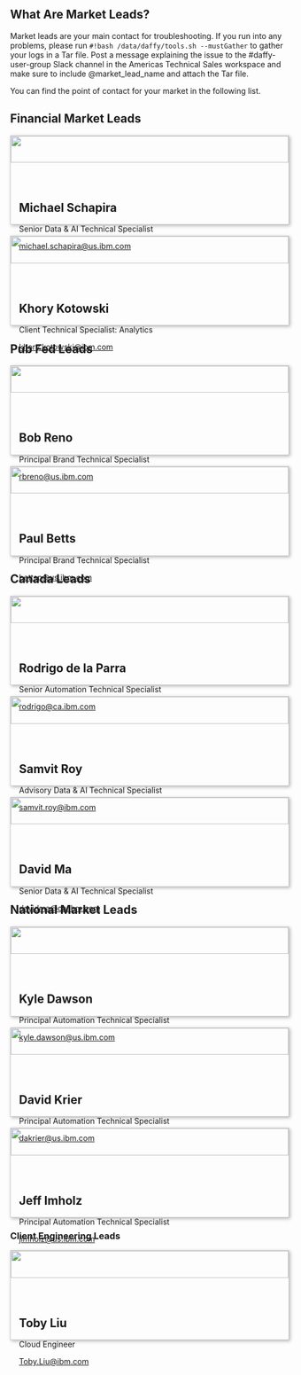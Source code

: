 
<script>
  document.title = "Daffy Markets";
</script>
<style>
.market-grid { 
  display: grid;
  grid-template-columns: repeat(auto-fill, minmax(270px, 1fr));
  /* grid-auto-rows: 1fr; */
  grid-gap: 20px;
  align-items: stretch;
  }

.market-card {
  border: 1px solid #ccc;
  box-shadow: 2px 2px 6px 0px  rgba(0,0,0,0.3);
}

.market-grid img {
  width: 100%;
  height: 55%;
}

.market-inner-container {
  padding: 0 15px 20px;
}
</style>

## **What Are Market Leads?**
Market leads are your main contact for troubleshooting. If you run into any problems, please run `#!bash /data/daffy/tools.sh --mustGather` to gather your logs in a Tar file. Post a message explaining the issue to the #daffy-user-group Slack channel in the Americas Technical Sales workspace and make sure to include @market_lead_name and attach the Tar file.

You can find the point of contact for your market in the following list.

## **Financial Market Leads**
<div class="market-grid">
  <div class="market-card">
    <img src="../images/michael-schapira.jpg">
    <div class="market-inner-container">
        <h2>Michael Schapira</h2>
        <p>Senior Data & AI Technical Specialist</p>
        <a href="michael.schapira@us.ibm.com">michael.schapira@us.ibm.com</a>
    </div>
  </div>

  <div class="market-card">
    <img src="../images/khory-kotowski.jpeg">
    <div class="market-inner-container">
        <h2>Khory Kotowski</h2>
        <p>Client Technical Specialist: Analytics</p>
        <a href="khory.kotowski@ibm.com">khory.kotowski@ibm.com</a>
    </div>
  </div>
</div>

<!-- ## **Industry Market Leads** -->


## Pub Fed Leads
<div class="market-grid">
  <div class="market-card">
    <img src="../images/bob-reno.jpeg">
    <div class="market-inner-container">
        <h2>Bob Reno</h2>
        <p>Principal Brand Technical Specialist</p>
        <a href="rbreno@us.ibm.com">rbreno@us.ibm.com</a>
    </div>
  </div>

  <div class="market-card">
    <img src="../images/paul-betts.jpeg">
    <div class="market-inner-container">
        <h2>Paul Betts</h2>
        <p>Principal Brand Technical Specialist</p>
        <a href="bettsp@us.ibm.com">bettsp@us.ibm.com</a>
    </div>
  </div>
</div>

## Canada Leads
<div class="market-grid">
  <div class="market-card">
    <img src="../images/rodrigo-de-la-parra.jpeg">
    <div class="market-inner-container">
        <h2>Rodrigo de la Parra</h2>
        <p>Senior Automation Technical Specialist</p>
        <a href="rodrigo@ca.ibm.com">rodrigo@ca.ibm.com</a>
    </div>
  </div>

  <div class="market-card">
    <img src="../images/samvit-roy.png">
    <div class="market-inner-container">
        <h2>Samvit Roy</h2>
        <p>Advisory Data & AI Technical Specialist</p>
        <a href="samvit.roy@ibm.com">samvit.roy@ibm.com</a>
    </div>
  </div>

  <div class="market-card">
    <img src="../images/david-ma.jpeg">
    <div class="market-inner-container">
        <h2>David Ma</h2>
        <p>Senior Data & AI Technical Specialist</p>
        <a href="davidma@ca.ibm.com">davidma@ca.ibm.com</a>
    </div>
  </div>
</div>

<!-- ## Latin America Market Leads
<div class="market-grid">
  <div class="market-card">
    <img src="../images/BobReno.jpeg">
    <div class="market-inner-container">
        <h2>Luis Chaves</h2>
        <p>Senior Data and AI Technical Specialist</p>
        <a href="lchaves@br.ibm.com">lchaves@br.ibm.com</a>
    </div>
  </div>

  <div class="market-card">
    <img src="../images/SamvitRoy.png">
    <div class="market-inner-container">
        <h2>Mariso Campos</h2>
        <p>Advisory Data & AI Technical Specialist</p>
        <a href="mgonzalezcampos@ibm.com">mgonzalezcampos@ibm.com</a>
    </div>
  </div>

  <div class="market-card">
    <img src="../images/KhoryKotowski.jpeg">
    <div class="market-inner-container">
        <h2>Jose Aguirre</h2>
        <p>Senior Data & AI Technical Specialist</p>
        <a href="bettsp@us.ibm.com">bettsp@us.ibm.com</a>
    </div>
  </div>

  <div class="market-card">
    <img src="../images/KhoryKotowski.jpeg">
    <div class="market-inner-container">
        <h2>Diego Sanchez</h2>
        <p>Senior Data & AI Technical Specialist</p>
        <a href="bettsp@us.ibm.com">bettsp@us.ibm.com</a>
    </div>
  </div>

  <div class="market-card">
    <img src="../images/KhoryKotowski.jpeg">
    <div class="market-inner-container">
        <h2>German Alfsen</h2>
        <p>Senior Data & AI Technical Specialist</p>
        <a href="bettsp@us.ibm.com">bettsp@us.ibm.com</a>
    </div>
  </div>

  <div class="market-card">
    <img src="../images/KhoryKotowski.jpeg">
    <div class="market-inner-container">
        <h2>Sidnei Moreira</h2>
        <p>Senior Data & AI Technical Specialist</p>
        <a href="bettsp@us.ibm.com">bettsp@us.ibm.com</a>
    </div>
  </div>

  <div class="market-card">
    <img src="../images/KhoryKotowski.jpeg">
    <div class="market-inner-container">
        <h2>Virginia Malca</h2>
        <p>Senior Data & AI Technical Specialist</p>
        <a href="bettsp@us.ibm.com">bettsp@us.ibm.com</a>
    </div>
  </div>
</div> -->

## **National Market Leads**
<div class="market-grid">
  <div class="market-card">
    <img src="../images/kyle-dawson.jpeg">
    <div class="market-inner-container">
        <h2>Kyle Dawson</h2>
        <p>Principal Automation Technical Specialist</p>
        <a href="kyle.dawson@us.ibm.com">kyle.dawson@us.ibm.com</a>
    </div>
  </div>

  <div class="market-card">
    <img src="../images/david-krier.jpeg">
    <div class="market-inner-container">
        <h2>David Krier</h2>
        <p>Principal Automation Technical Specialist</p>
        <a href="dakrier@us.ibm.com">dakrier@us.ibm.com</a>
    </div>
  </div>

  <div class="market-card">
    <img src="../images/jeff-imholz.jpg">
    <div class="market-inner-container">
        <h2>Jeff Imholz</h2>
        <p>Principal Automation Technical Specialist</p>
        <a href="jimholz@us.ibm.com">jimholz@us.ibm.com</a>
    </div>
  </div>
</div>

### **Client Engineering Leads**
<div class="market-grid">
  <div class="market-card">
    <img src="../images/toby-liu.jpg">
    <div class="market-inner-container">
        <h2>Toby Liu</h2>
        <p>Cloud Engineer</p>
        <a href="Toby.Liu@ibm.com">Toby.Liu@ibm.com</a>
    </div>
  </div>
</div>